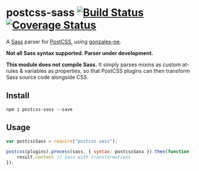 # postcss-sass [![Build Status](https://travis-ci.org/AleshaOleg/postcss-sass.svg?branch=master)](https://travis-ci.org/AleshaOleg/postcss-sass) [![Coverage Status](https://coveralls.io/repos/github/AleshaOleg/postcss-sass/badge.svg)](https://coveralls.io/github/AleshaOleg/postcss-sass)

A [Sass](http://sass-lang.com/) parser for [PostCSS](https://github.com/postcss/postcss), using [gonzales-pe](https://github.com/tonyganch/gonzales-pe).

**Not all Sass syntax supported. Parser under development.**

**This module does not compile Sass.** It simply parses mixins as custom at-rules & variables as properties, so that PostCSS plugins can then transform Sass source code alongside CSS.

## Install
`npm i postcss-sass --save`

## Usage
```js
var postcssSass = require("postcss-sass");

postcss(plugins).process(sass, { syntax: postcssSass }).then(function (result) {
    result.content // Sass with transformations
});
```
